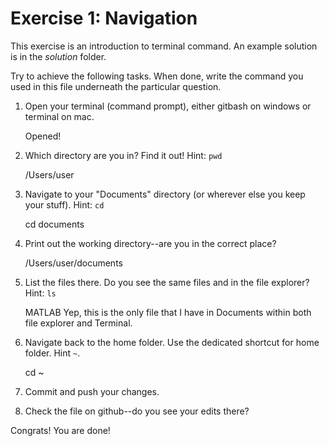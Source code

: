 # Exercise 1: Navigation

This exercise is an introduction to terminal command.
An example solution is in the _solution_ folder.

Try to achieve the following tasks.  When done, write the command you
used in this file underneath the particular question.

1. Open your terminal (command prompt), either gitbash on windows or
   terminal on mac.
   
    Opened!
   
2. Which directory are you in?  Find it out!  Hint: `pwd`

    /Users/user

3. Navigate to your "Documents" directory (or wherever else you keep
   your stuff).  Hint: `cd`
   
    cd documents
   
4. Print out the working directory--are you in the correct place?

    /Users/user/documents

5. List the files there.  Do you see the same files and in the file
   explorer?  Hint: `ls`
   
    MATLAB
   Yep, this is the only file that I have in Documents within both file explorer and Terminal.

6. Navigate back to the home folder.  Use the dedicated shortcut for
   home folder.  Hint `~`.
   
    cd ~

7. Commit and push your changes.

8. Check the file on github--do you see your edits there?

Congrats!  You are done!
